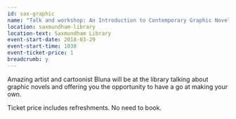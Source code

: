 ```yaml
---
id: sax-graphic
name: "Talk and workshop: An Introduction to Contemporary Graphic Novels with artist Bluna"
location: saxmundham-library
location-text: Saxmundham Library
event-start-date: 2018-03-29
event-start-time: 1030
event-ticket-price: 1
breadcrumb: y
---
```


Amazing artist and cartoonist Bluna will be at the library talking about graphic novels and offering you the opportunity to have a go at making your own.

Ticket price includes refreshments. No need to book.
